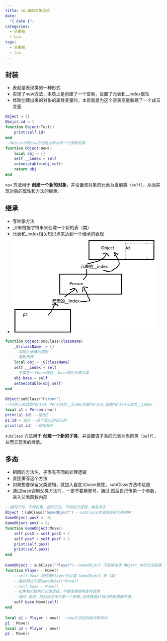 ```yaml
---
title: 16.面向对象思想
date:
  "{ date }": 
categories:
  - 热更新
  - Lua
tags:
  - 热更新
  - lua
---
```

## 封装
- 表就是表现类的一种形式
- 实现了new方法，本质上是创建了一个空表，设置了元表和__index属性
- 修改创建出来的对象的属性变量时，本质就是为这个空表变量新建了一个成员变量
```lua
Object = {}
Obejct.id = 1
function Object:Test()
	print(self.id)
end
--Object中的new方法是会默认传一个参数的哦
function Object:new()
	local obj = {}
	self.__index = self
	setmetatable(obj,self)
	return obj
end
```
`new` 方法用于 **创建一个新的对象**，并设置该对象的元表为当前类（`self`），从而实现对象的属性和方法的继承。
## 继承
- 写继承方法
- \_G来根据字符串来创建一个新的表（类）
- 元表和_index相关知识点来达到一个继承的表现
- ![](../../../img/beishang20250304232736391.png)
```lua
function Object:subClass(className)
	_G[className] = {}
	--写相关继承的规则
	--用到元表
	local obj = _G[className]
	self.__index = self
	--子类定一个base属性  base属性代表父类
	obj.base = self
	setmetatable(obj,self)
end

Object:subClass("Person")
--P1的元表就是Person。Person的__index也是Person,去找Person元表的__Index
local p1 = Person:new()
print(p1.id) --输出1
p1.id = 100 --这个是p1的自己的
print(p1.id) --输出100
```
`subClass` 方法用于 **创建一个新的子类**，并设置该子类的元表为当前类（`self`），从而实现类的继承。
## 多态
- 相同的方法名，子类有不同的处理逻辑
- 直接重写这个方法
- 如果想要保留父类逻辑，就加入自定义base属性，subClass方法中赋值
- 通过base调用父类方法时，一定不要用冒号，通过.然后自己传第一个参数，进入父类函数内部
```lua
--相同行为，不同表象，相同方法，不同执行逻辑，就是多态
Object ：subClass("GameObject") --subClass方法在继承代码块中
GameObject.posX =  0;
GameObject.posY = 0;
function GameObject:Move()
	self.posX = self.posX + 1
	self.posY = self.posY + 1
	print(self.poxX)
	print(self.poxY)
end

GameObject : subClass("Player")--GameObject 可直接使用 Object 中的方法和属性
function Player : Move()
	--self.base 指的是Player的父类 GameObject 表（类）
	--最后相当于是GameObject:Move()
	--self.base : Move()
	--如果我们要执行父类逻辑，不要直接使用冒号调用
	--通过.调用，然后自己传入第一个参数,这样就是p1自己的表里面的值。
	self.base.Move(self)
end

local p1 = Player : new() --new方法在封装代码块中
p1 : Move()
local p2 = Player : new()
p2 : Move()
```